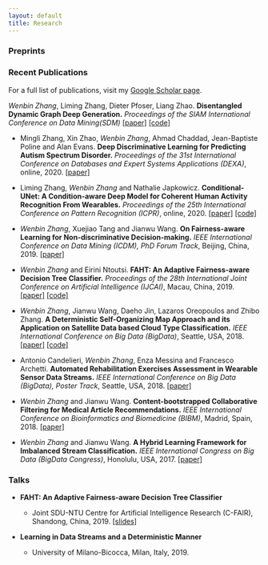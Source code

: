 ```yaml
---
layout: default
title: Research
---
```


### Preprints

<!--** *Wenbin Zhang*, Liming Zhang, Dieter Pfoser, Liang Zhao. **Disentangled Dynamic Graph Deep Generation.** [[paper]](https://arxiv.org/pdf/2010.07276.pdf)-->


### Recent Publications
For a full list of publications, visit my [Google Scholar page](https://scholar.google.com/citations?hl=en&user=M802p54AAAAJ).

<!--* *Wenbin Zhang* and Albert Bifet. **FEAT: A Fairness-enhancing and Concept-adapting Decision Tree Classifier.** *Proceedings of the 23rd International Conference on Discovery Science (DS)*, online, 2020. [[paper]](/assets/DS20.pdf)-->

*Wenbin Zhang*, Liming Zhang, Dieter Pfoser, Liang Zhao. **Disentangled Dynamic Graph Deep Generation.** *Proceedings of the SIAM International Conference on Data Mining(SDM)* [[paper]](/assets/SDM21.pdf) [[code]](https://github.com/vanbanTruong/D2G2)

* Mingli Zhang, Xin Zhao, *Wenbin Zhang*, Ahmad Chaddad, Jean-Baptiste Poline and Alan Evans. **Deep Discriminative Learning for Predicting Autism Spectrum Disorder.** *Proceedings of the 31st International Conference on Databases and Expert Systems Applications (DEXA)*, online, 2020. [[paper]](/assets/DEXA20.pdf)


* Liming Zhang, *Wenbin Zhang* and Nathalie Japkowicz. **Conditional-UNet: A Condition-aware Deep Model for Coherent Human Activity Recognition From Wearables.** *Proceedings of the 25th International Conference on Pattern Recognition (ICPR)*, online, 2020. [[paper]](/assets/ICPR20.pdf) [[code]](https://github.com/tongjiyiming/Conditional-UNet)


* *Wenbin Zhang*, Xuejiao Tang and Jianwu Wang. **On Fairness-aware Learning for Non-discriminative Decision-making.** *IEEE International Conference on Data Mining (ICDM), PhD Forum Track*, Beijing, China, 2019. [[paper]](/assets/IJCAI19.pdf)

* *Wenbin Zhang* and Eirini Ntoutsi. **FAHT: An Adaptive Fairness-aware Decision Tree Classifier.** *Proceedings of the 28th International Joint Conference on Artificial Intelligence (IJCAI)*, Macau, China, 2019. [[paper]](/assets/IJCAI19.pdf) [[code]](https://github.com/vanbanTruong/FAHT) 
 

* *Wenbin Zhang*, Jianwu Wang, Daeho Jin, Lazaros Oreopoulos and Zhibo Zhang. **A Deterministic Self-Organizing Map Approach and its Application on Satellite Data based Cloud Type Classification.** *IEEE International Conference on Big Data (BigData)*, Seattle, USA, 2018. [[paper]](/assets/BigData18.pdf) [[code]](https://github.com/vanbanTruong/deterministicSOM)

* Antonio Candelieri, *Wenbin Zhang*, Enza Messina and Francesco Archetti. **Automated Rehabilitation Exercises Assessment in Wearable Sensor Data Streams.** *IEEE International Conference on Big Data (BigData), Poster Track*, Seattle, USA, 2018. [[paper]](/assets/BigData18P.pdf)

* *Wenbin Zhang* and Jianwu Wang. **Content-bootstrapped Collaborative Filtering for Medical Article Recommendations.** *IEEE International Conference on Bioinformatics and Biomedicine (BIBM)*, Madrid, Spain, 2018. [[paper]](/assets/BIBM18.pdf)

* *Wenbin Zhang* and Jianwu Wang. **A Hybrid Learning Framework for Imbalanced Stream Classification.** *IEEE International Congress on Big Data (BigData Congress)*, Honolulu, USA, 2017. [[paper]](/assets/BigDataCongress17.pdf)

### Talks

* **FAHT: An Adaptive Fairness-aware Decision Tree Classifier**
  * Joint SDU-NTU Centre for Artificial Intelligence Research (C-FAIR), Shandong, China, 2019. [[slides]](/assets/faht.pdf)
  
  
* **Learning in Data Streams and a Deterministic Manner**
  * University of Milano-Bicocca, Milan, Italy, 2019.



